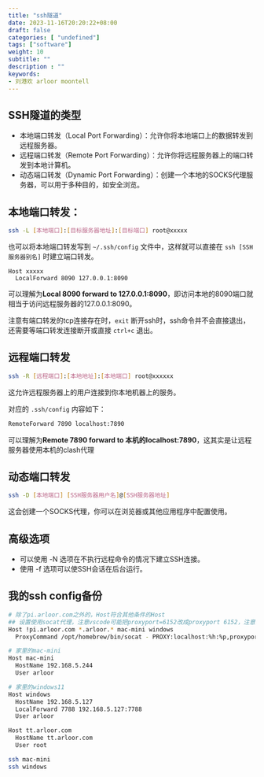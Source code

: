 ```yaml
---
title: "ssh隧道"
date: 2023-11-16T20:20:22+08:00
draft: false
categories: [ "undefined"]
tags: ["software"]
weight: 10
subtitle: ""
description : ""
keywords:
- 刘港欢 arloor moontell
---
```



## SSH隧道的类型

- 本地端口转发（Local Port Forwarding）：允许你将本地端口上的数据转发到远程服务器。
- 远程端口转发（Remote Port Forwarding）：允许你将远程服务器上的端口转发到本地计算机。
- 动态端口转发（Dynamic Port Forwarding）：创建一个本地的SOCKS代理服务器，可以用于多种目的，如安全浏览。

## **本地端口转发：**

```bash
ssh -L [本地端口]:[目标服务器地址]:[目标端口] root@xxxxx
```

也可以将本地端口转发写到 `~/.ssh/config` 文件中，这样就可以直接在 `ssh [SSH服务器别名]` 时建立端口转发。

```shell
Host xxxxx
  LocalForward 8090 127.0.0.1:8090
```

可以理解为**Local 8090 forward to 127.0.0.1:8090**，即访问本地的8090端口就相当于访问远程服务器的127.0.0.1:8090。

注意有端口转发的tcp连接存在时，`exit` 断开ssh时，ssh命令并不会直接退出，还需要等端口转发连接断开或直接 `ctrl+c` 退出。


## **远程端口转发**

```bash
ssh -R [远程端口]:[本地地址]:[本地端口] root@xxxxxx
```

这允许远程服务器上的用户连接到你本地机器上的服务。

对应的 `.ssh/config` 内容如下：

```bash
RemoteForward 7890 localhost:7890
```

可以理解为**Remote 7890 forward to 本机的localhost:7890**，这其实是让远程服务器使用本机的clash代理

## **动态端口转发**

```bash
ssh -D [本地端口] [SSH服务器用户名]@[SSH服务器地址]
```

这会创建一个SOCKS代理，你可以在浏览器或其他应用程序中配置使用。

## 高级选项

- 可以使用 -N 选项在不执行远程命令的情况下建立SSH连接。
- 使用 -f 选项可以使SSH会话在后台运行。

## 我的ssh config备份

```bash
# 除了pi.arloor.com之外的，Host符合其他条件的Host
## 设置使用socat代理，注意vscode可能把proxyport=6152改成proxyport 6152，注意手动恢复
Host !pi.arloor.com *.arloor.* mac-mini windows
  ProxyCommand /opt/homebrew/bin/socat - PROXY:localhost:%h:%p,proxyport=6152

# 家里的mac-mini
Host mac-mini
  HostName 192.168.5.244
  User arloor

# 家里的windows11
Host windows
  HostName 192.168.5.127
  LocalForward 7788 192.168.5.127:7788
  User arloor

Host tt.arloor.com
  HostName tt.arloor.com
  User root
```

```bash
ssh mac-mini
ssh windows
```


